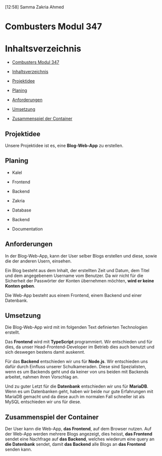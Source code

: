 [12:58] Samma Zakria Ahmed

# Combusters Modul 347

# Inhaltsverzeichnis

- [Combusters Modul 347](#combusters-modul-347)

- [Inhaltsverzeichnis](#inhaltsverzeichnis)

- [Projektidee](#projektidee)

- [Planing](#planing)

- [Anforderungen](#anforderungen)

- [Umsetzung](#umsetzung)

- [Zusammenspiel der Container](#zusammenspiel-der-container)

## Projektidee

Unsere Projektidee ist es, eine **Blog-Web-App** zu erstellen.

## Planing

- Kalel

- Frontend

- Backend

- Zakria

- Database

- Backend

- Documentation

## Anforderungen

In der Blog-Web-App, kann der User selber Blogs erstellen und diese, sowie die der anderen Usern, einsehen.

Ein Blog besteht aus dem Inhalt, der erstellten Zeit und Datum, dem Titel und dem angegebenem Username vom Benutzer. Da wir nicht für die Sicherheit der Passwörter der Konten übernehmen möchten, **wird er keine Konten geben**.

Die Web-App besteht aus einem Frontend, einem Backend und einer Datenbank.

## Umsetzung

Die Blog-Web-App wird mit im folgenden Text definierten Technologien erstellt.

Das **Frontend** wird mit **TypeScript** programmiert. Wir entschieden und für dies, da unser Head-Frontend-Developer im Betrieb dies auch benutzt und sich deswegen bestens damit auskennt.

Für das **Backend** entschieden wir uns für **Node.js**. Wir entschieden uns dafür durch Einfluss unserer Schulkameraden. Diese sind Spezialisten, wenn es um Backends geht und da keiner von uns beiden mit Backends arbeitet, nahmen ihren Vorschlag an.

Und zu guter Letzt für die **Datenbank** entschieden wir uns für **MariaDB**. Wenn es um Datenbanken geht, haben wir beide nur gute Erfahrungen mit MariaDB gemacht und da diese auch im normalen Fall schneller ist als MySQL entschieden wir uns für diese.

## Zusammenspiel der Container

Der User kann die Web-App, **das Frontend**, auf dem Browser nutzen. Auf der Web-App werden mehrere Blogs angezeigt, dies heisst, **das Frontend** sendet eine Nachfrage auf **das Backend**, welches wiederum eine query an **die Datenbank** sendet, damit **das Backend** alle Blogs an **das Frontend** senden kann.
